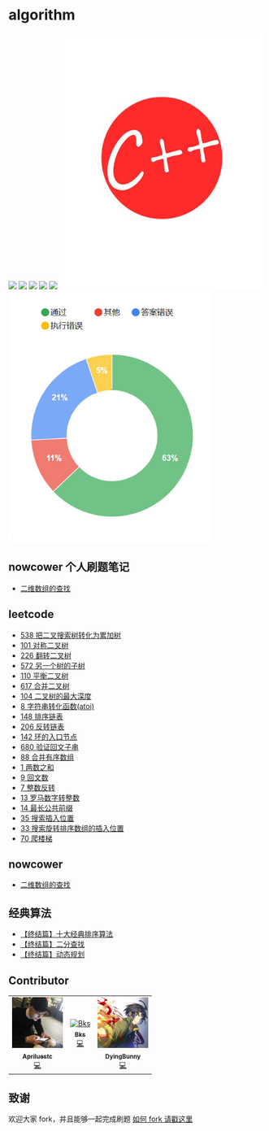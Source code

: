 # algorithm

[![](https://img.shields.io/badge/Leetcode%20%7C%20Solved%2FTotal-21%2F1040-orange.svg)](https://github.com/Apriluestc/algorithms/blob/master/README.md)
[![](https://img.shields.io/badge/Nowcoder%20%7C%20Solved%2FTotal-25%2F66-brightgreen.svg)](https://www.nowcoder.com/ta/coding-interviews?query=&asc=true&order=&page=1)
[![](https://img.shields.io/badge/algorithm-c%2B%2B-blue.svg)](https://github.com/Apriluestc/algorithms/tree/master/coding)
[![](https://img.shields.io/badge/issues%20%7C%200-open-brightgreen.svg)](https://github.com/Apriluestc/algorithms/issues)
[![](https://img.shields.io/badge/template%20%7C%20from-yangwenmai-orange.svg)](https://github.com/yangwenmai)
<img src="https://github.com/Apriluestc/img.org/blob/master/c.png" width="400px">
<img src="https://github.com/Apriluestc/img.org/blob/master/l.png" width="400px">

## nowcower 个人刷题笔记

- [二维数组的查找](https://github.com/Apriluestc/algorithms/blob/master/issue.md)

## leetcode

- [538 把二叉搜索树转化为累加树](https://github.com/Shiny-Man/leetcode/blob/master/coding/538.h)
- [101 对称二叉树](https://github.com/Shiny-Man/leetcode/blob/master/coding/101.h)
- [226 翻转二叉树](https://github.com/Shiny-Man/leetcode/blob/master/coding/226.h)
- [572 另一个树的子树](https://github.com/Shiny-Man/leetcode/blob/master/coding/572.h)
- [110 平衡二叉树](https://github.com/Shiny-Man/leetcode/blob/master/coding/110.h)
- [617 合并二叉树](https://github.com/Shiny-Man/leetcode/blob/master/coding/617.h)
- [104 二叉树的最大深度](https://github.com/Shiny-Man/leetcode/blob/master/coding/104.h)
- [8 字符串转化函数(atoi)](https://github.com/Shiny-Man/leetcode/blob/master/coding/8.h)
- [148 排序链表](https://github.com/Shiny-Man/leetcode/blob/master/coding/148.h)
- [206 反转链表](https://github.com/Shiny-Man/leetcode/blob/master/coding/206.h)
- [142 环的入口节点](https://github.com/Shiny-Man/leetcode/blob/master/coding/142.h)
- [680 验证回文子串](https://github.com/Shiny-Man/leetcode/blob/master/coding/680.h)
- [88 合并有序数组](https://github.com/Shiny-Man/leetcode/blob/master/coding/88.h)
- [1 两数之和](https://github.com/Shiny-Man/leetcode/blob/master/coding/1.h)
- [9 回文数](https://github.com/Shiny-Man/leetcode/blob/master/coding/9.h)
- [7 整数反转](https://github.com/Shiny-Man/leetcode/blob/master/coding/7.h)
- [13 罗马数字转整数](https://github.com/Shiny-Man/leetcode/blob/master/coding/13.h)
- [14 最长公共前缀](https://github.com/Shiny-Man/leetcode/blob/master/coding/14.h)
- [35 搜索插入位置](https://github.com/Shiny-Man/leetcode/blob/master/coding/35.h)
- [33 搜索旋转排序数组的插入位置](https://github.com/Shiny-Man/leetcode/blob/master/coding/33.h)
- [70 爬楼梯](https://github.com/Shiny-Man/leetcode/blob/master/coding/70.h)

## nowcower

- [二维数组的查找](https://github.com/Shiny-Man/leetcode/blob/master/coding/nowcower1.h)
## 经典算法

- [【终结篇】十大经典排序算法](https://github.com/Shiny-Man/leetcode/blob/master/coding/sort.h)
- [【终结篇】二分查找](https://github.com/Shiny-Man/leetcode/blob/master/algorithm/%E3%80%90%E7%BB%88%E7%BB%93%E7%AF%87%E3%80%91%E4%BA%8C%E5%88%86%E6%9F%A5%E6%89%BE.md)
- [【终结篇】动态规划](https://github.com/Shiny-Man/leetcode/blob/master/algorithm/%E3%80%90%E7%BB%88%E7%BB%93%E7%AF%87%E3%80%91%E5%8A%A8%E6%80%81%E8%A7%84%E5%88%92.md)

## Contributor

<!-- ALL-CONTRIBUTORS-LIST:START - Do not remove or modify this section -->
<!-- prettier-ignore -->
<table>
	<tr>
		<td align="center">
			<a href="https://github.com/Apriluestc">
				<img src="https://github.com/Apriluestc/img.org/blob/master/pop.jpg" width="100px;" alt="Apriluestc"/><br />
				<sub>
					<b>
						Apriluestc
					</b>
				</sub>
			</a>
			<br />
			<a href="https://github.com/Apriluestc/algorithms" title="Code">💻</a> 
		</td>
		<td align="center">
			<a href="https://github.com/baikaishuibujiatang">
				<img src="https://avatars2.githubusercontent.com/u/48518283?s=400&v=4" width="100px;" alt="Bks"/><br />
				<sub>
					<b>
						Bks
					</b>
				</sub>
			</a>
			<br />
			<a href="https://github.com/Apriluestc/algorithms" title="Code">💻</a> 
		</td>
		<td align="center">
			<a href="https://github.com/DyingBunny">
				<img src="https://github.com/Apriluestc/img.org/blob/master/47047997.jpg" width="100px;" alt="DyingBunny"/><br />
				<sub>
					<b>
						DyingBunny
					</b>
				</sub>
			</a>
			<br />
			<a href="https://github.com/DyingBunny/algorithms" title="Code">💻</a> 
		</td>
	</tr>
</table>

<!-- ALL-CONTRIBUTORS-LIST:END -->

## 致谢

欢迎大家 fork，并且能够一起完成刷题
[如何 fork 请戳这里](https://github.com/Apriluestc/algorithms/blob/master/usage/fork.md)
